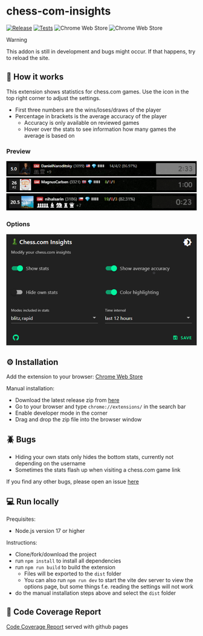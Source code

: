 # chess-com-insights
[![Release](https://github.com/thieleju/chess-com-insights/actions/workflows/release.yml/badge.svg)](https://github.com/thieleju/chess-com-insights/actions/workflows/release.yml)
[![Tests](https://github.com/thieleju/chess-com-insights/actions/workflows/mocha.yml/badge.svg)](https://github.com/thieleju/chess-com-insights/actions/workflows/mocha.yml)
![Chrome Web Store](https://img.shields.io/chrome-web-store/users/mobpnhbkmljienoleojnhbfhkhodpffe?label=Active%20Users)
![Chrome Web Store](https://img.shields.io/chrome-web-store/stars/mobpnhbkmljienoleojnhbfhkhodpffe?label=Rating)

> [!WARNING]  
> This addon is still in development and bugs might occur. If that happens, try to reload the site. <br>

## 🚀 How it works

This extension shows statistics for chess.com games. 
Use the icon in the top right corner to adjust the settings.

- First three numbers are the wins/loses/draws of the player
- Percentage in brackets is the average accuracy of the player
    - Accuracy is only available on reviewed games
    - Hover over the stats to see information how many games the average is based on

### Preview
![preview](images/preview.png)
![preview](images/preview2.png)
![preview](images/preview3.png)

### Options

![options](images/options-small2.png)

## ⚙️ Installation

Add the extension to your browser:
[Chrome Web Store](https://chrome.google.com/webstore/detail/chesscom-insights/mobpnhbkmljienoleojnhbfhkhodpffe)

Manual installation:
- Download the latest release zip from [here](https://github.com/thieleju/chess-com-insights/releases)
- Go to your browser and type `chrome://extensions/` in the search bar
- Enable developer mode in the corner
- Drag and drop the zip file into the browser window

## 🪲 Bugs

- Hiding your own stats only hides the bottom stats, currently not depending on the username
- Sometimes the stats flash up when visiting a chess.com game link

If you find any other bugs, please open an issue [here](https://github.com/thieleju/chess-com-insights/issues)

## 💻 Run locally

Prequisites:

- Node.js version 17 or higher 

Instructions:

- Clone/fork/download the project
- run `npm install` to install all dependencies
- run `npm run build` to build the extension
  - Files will be exported to the `dist` folder
  - You can also run `npm run dev` to start the vite dev server to view the options page, but some things f.e. reading the settings will not work
- do the manual installation steps above and select the `dist` folder


## 💯 Code Coverage Report

[Code Coverage Report](https://thieleju.github.io/chess-com-insights/) served with github pages